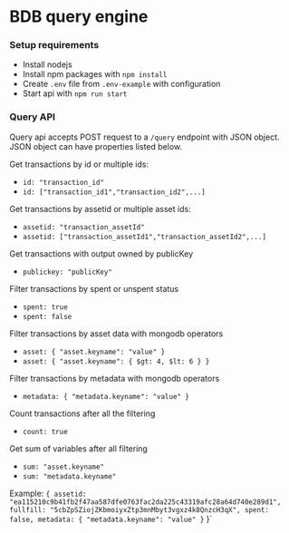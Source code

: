 # BDB query engine #

### Setup requirements ###
- Install nodejs
- Install npm packages with `npm install`
- Create `.env` file from `.env-example` with configuration
- Start api with `npm run start`

### Query API ###

Query api accepts POST request to a `/query` endpoint with JSON object.
JSON object can have properties listed below.

Get transactions by id or multiple ids:
- `id: "transaction_id"`
- `id: ["transaction_id1","transaction_id2",...]`

Get transactions by assetid or multiple asset ids:
- `assetid: "transaction_assetId"`
- `assetid: ["transaction_assetId1","transaction_assetId2",...]`

Get transactions with output owned by publicKey
- `publickey: "publicKey"`

Filter transactions by spent or unspent status
- `spent: true`
- `spent: false`

Filter transactions by asset data with mongodb operators
- `asset: { "asset.keyname": "value" }`
- `asset: { "asset.keyname": { $gt: 4, $lt: 6 } }`

Filter transactions by metadata with mongodb operators
- `metadata: { "metadata.keyname": "value" }`

Count transactions after all the filtering
- `count: true`

Get sum of variables after all filtering
- `sum: "asset.keyname"`
- `sum: "metadata.keyname"`

Example:
`{
  assetid: "ea115210c9b41fb2f47aa587dfe0763fac2da225c43319afc28a64d740e289d1",
  fullfill: "5cbZpSZiojZKbmoiyxZtp3mnMbyt3vgxz4k8QnzcH3qX",
  spent: false,
  metadata: { "metadata.keyname": "value" }`
}`